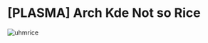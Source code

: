 # [PLASMA] Arch Kde Not so Rice 

![uhmrice](https://user-images.githubusercontent.com/102450738/191887630-b9150942-f02f-4972-8229-085725bf64c6.png)
